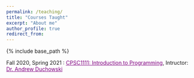 ```yaml
---
permalink: /teaching/
title: "Courses Taught"
excerpt: "About me"
author_profile: true
redirect_from: 
---
```


{% include base_path %}

<div class="container">
    <div class="col-sm-12 col-md-6 col-lg-9 pt-4">
        <p>Fall 2020, Spring 2021 : <u><a href = "http://andrewd.ces.clemson.edu/courses/cpsc111/fall20/" style="color:purple;">CPSC1111: Introduction to Programming</a></u>, Intructor: <u><a href = "http://andrewd.ces.clemson.edu/" style="color:purple;">Dr. Andrew Duchowski</a></u>
		</p>
	</div>
</div>
